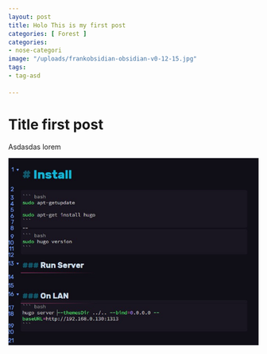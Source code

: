 ```yaml
---
layout: post
title: Holo This is my first post
categories: [ Forest ]
categories:
- nose-categori
image: "/uploads/frankobsidian-obsidian-v0-12-15.jpg"
tags:
- tag-asd

---
```

# Title first post

Asdasdas lorem

![](/uploads/frankobsidian-obsidian-v0-12-15.jpg)